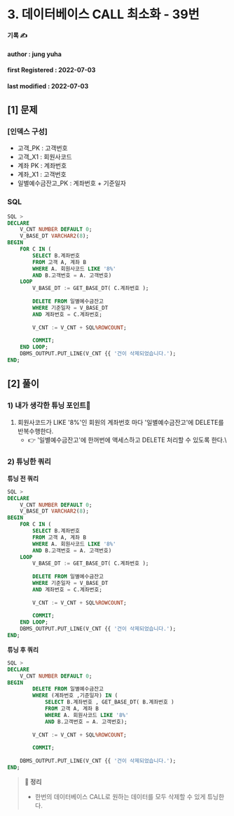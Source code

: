 # 3. 데이터베이스 CALL 최소화 - 39번

**기록 ✍️**

#### author : jung yuha

#### **first Registered : 2022-07-03**

#### last modified : **2022-07-03**

## \[1] 문제

### \[인덱스 구성] <a href="#undefined" id="undefined"></a>

* 고객\_PK : 고객번호
* 고객\_X1 : 회원사코드
* 계좌 PK : 계좌번호
* 계좌\_X1 : 고객번호
* 일별예수금잔고\_PK : 계좌번호 + 기준일자

### SQL <a href="#sql" id="sql"></a>

```sql
SQL >
DECLARE
	V_CNT NUMBER DEFAULT 0;
	V_BASE_DT VARCHAR2(8);
BEGIN
	FOR C IN (
		SELECT B.계좌번호
        FROM 고객 A, 계좌 B
		WHERE A. 회원사코드 LIKE '8%'
		AND B.고객번호 = A. 고객번호)
	LOOP	
    	V_BASE_DT := GET_BASE_DT( C.계좌번호 );
        
        DELETE FROM 일별예수금잔고
        WHERE 기준일자 = V_BASE_DT
        AND 계좌번호 = C.계좌번호;
        
		V_CNT := V_CNT + SQL%ROWCOUNT;
        
        COMMIT;
	END LOOP;
    DBMS_OUTPUT.PUT_LINE(V_CNT {{ '건이 삭제되었습니다.');
END;
```

## \[2] 풀이

### 1) 내가 생각한 튜닝 포인트🤔 <a href="#1" id="1"></a>

1. 회원사코드가 LIKE '8%'인 회원의 계좌번호 마다 '일별예수금잔고'에 DELETE를 반복수행한다.
   * 👉 '일별예수금잔고'에 한꺼번에 액세스하고 DELETE 처리할 수 있도록 한다.\


### 2) 튜닝한 쿼리 <a href="#2" id="2"></a>

**튜닝 전 쿼리**

```sql
SQL >
DECLARE
	V_CNT NUMBER DEFAULT 0;
	V_BASE_DT VARCHAR2(8);
BEGIN
	FOR C IN (
		SELECT B.계좌번호
        FROM 고객 A, 계좌 B
		WHERE A. 회원사코드 LIKE '8%'
		AND B.고객번호 = A. 고객번호)
	LOOP	
    	V_BASE_DT := GET_BASE_DT( C.계좌번호 );
        
        DELETE FROM 일별예수금잔고
        WHERE 기준일자 = V_BASE_DT
        AND 계좌번호 = C.계좌번호;
        
		V_CNT := V_CNT + SQL%ROWCOUNT;
        
        COMMIT;
	END LOOP;
    DBMS_OUTPUT.PUT_LINE(V_CNT {{ '건이 삭제되었습니다.');
END;
```

**튜닝 후 쿼리**

```sql
SQL >
DECLARE
	V_CNT NUMBER DEFAULT 0;
BEGIN      
        DELETE FROM 일별예수금잔고
        WHERE (계좌번호 ,기준일자) IN (
        	SELECT B.계좌번호 , GET_BASE_DT( B.계좌번호 )
        	FROM 고객 A, 계좌 B
			WHERE A. 회원사코드 LIKE '8%'
			AND B.고객번호 = A. 고객번호);
        
		V_CNT := V_CNT + SQL%ROWCOUNT;
        
        COMMIT;
        
    DBMS_OUTPUT.PUT_LINE(V_CNT {{ '건이 삭제되었습니다.');
END;
```

> **🍎 정리**
>
> * 한번의 데이터베이스 CALL로 원하는 데이터를 모두 삭제할 수 있게 튜닝한다.
